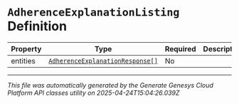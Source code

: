 # `AdherenceExplanationListing` Definition

| Property | Type | Required | Description |
|----------|------|----------|-------------|
| entities | [`AdherenceExplanationResponse[]`](adherenceexplanationresponse-definition.md) | No |  |

---

*This file was automatically generated by the Generate Genesys Cloud Platform API classes utility on 2025-04-24T15:04:26.039Z*